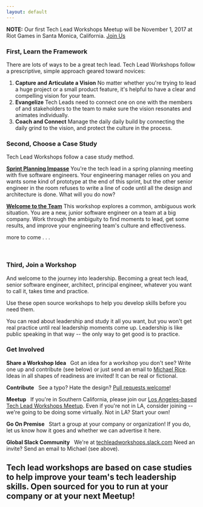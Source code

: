 ```yaml
---
layout: default
---
```


**NOTE:** Our first Tech Lead Workshops Meetup will be November 1, 2017 at Riot Games in Santa Monica, California. [Join Us](https://www.meetup.com/preview/Tech-Lead-Workshops-Los-Angeles/events/243662476)

### First, Learn the Framework

There are lots of ways to be a great tech lead. Tech Lead Workshops follow a prescriptive, simple approach geared toward novices:

1. **Capture and Articulate a Vision** No matter whether you're trying to lead a huge project or a small product feature, it's helpful to have a clear and compelling vision for your team.
2. **Evangelize** Tech Leads need to connect one on one with the members of and stakeholders to the team to make sure the vision resonates and animates individually.
3. **Coach and Connect** Manage the daily daily build by connecting the daily grind to the vision, and protect the culture in the process.

### Second, Choose a Case Study

Tech Lead Workshops follow a case study method. 

**[Sprint Planning Impasse](/case-studies/sprint-planning-impasse.html)** You're the tech lead in a spring planning meeting with five software engineers. Your engineering manager relies on you and wants some kind of prototype at the end of this sprint, but the other senior engineer in the room refuses to write a line of code until all the design and architecture is done. What will you do now?

**[Welcome to the Team](/case-studies/new-on-the-job.html)** This workshop explores a common, ambiguous work situation. You are a new, junior software engineer on a team at a big company. Work through the ambiguity to find moments to lead, get some results, and improve your engineering team's culture and effectiveness. 

<i class="fa fa-list-alt" aria-hidden="true"></i> <i class="fa fa-exclamation-circle" aria-hidden="true"></i> more to come . . .

&nbsp;

### Third, Join a Workshop

And welcome to the journey into leadership. Becoming a great tech lead, senior software engineer, architect, principal engineer, whatever you want to call it, takes time and practice. 

Use these open source workshops to help you develop skills before you need them.

You can read about leadership and study it all you want, but you won't get real practice until real leadership moments come up. Leadership is like public speaking in that way -- the only way to get good is to practice.

### Get Involved

**Share a Workshop Idea <i class="fa fa-lightbulb-o" aria-hidden="true"></i>** &nbsp; Got an idea for a workshop you don't see? Write one up and contribute (see below) or just send an email to [Michael Rice](mailto:me@michaelrice.com). Ideas in all shapes of readiness are invited! It can be real or fictional.

**Contribute <i class="fa fa-code-fork" aria-hidden="true"></i>** &nbsp; See a typo? Hate the design? [Pull requests welcome](https://github.com/techleadworkshops/techleadworkshops.github.io)!

**Meetup <i class="fa fa-meetup" aria-hidden="true"></i>** &nbsp; If you're in Southern California, please join our [Los Angeles-based Tech Lead Workshops Meetup](https://www.meetup.com/Tech-Lead-Workshops-Los-Angeles/). Even if you're not in LA, consider joining -- we're going to be doing some virtually. Not in LA? Start your own!

**Go On Premise <i class="fa fa-building-o" aria-hidden="true"></i>** &nbsp; Start a group at your company or organization! If you do, let us know how it goes and whether we can advertise it here.

**Global Slack Community <i class="fa fa-slack" aria-hidden="true"></i>** &nbsp; We're at [techleadworkshops.slack.com](http://techleadworkshops.slack.com) Need an invite? Send an email to Michael (see above).

## Tech lead workshops are based on case studies to help improve your team's tech leadership skills. Open sourced for you to run at your company or at your next Meetup!